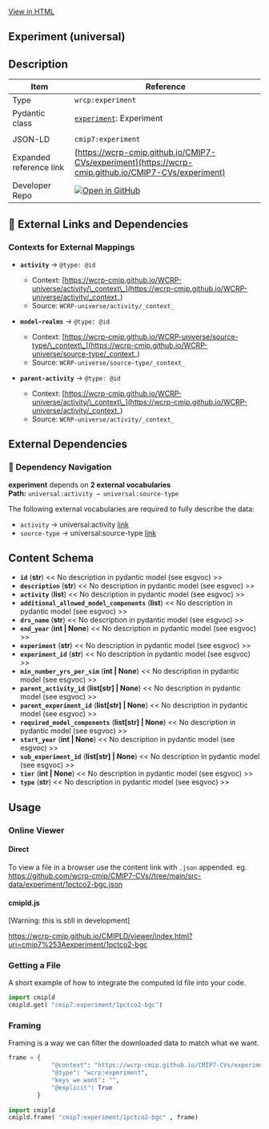 [View in HTML](https://wcrp-cmip.github.io/CMIP7-CVs/experiment/experiment)

<section id="description">

# Experiment  (universal)

## Description


</section>

<section id="info">

| Item | Reference |
| --- | --- |
| Type | `wrcp:experiment` |
| Pydantic class | [`experiment`](https://github.com/ESGF/esgf-vocab/blob/main/src/esgvoc/api/data_descriptors/experiment.py): Experiment |
| | |
| JSON-LD | `cmip7:experiment` |
| Expanded reference link | [https://wcrp-cmip.github.io/CMIP7-CVs/experiment](https://wcrp-cmip.github.io/CMIP7-CVs/experiment) |
| Developer Repo | [![Open in GitHub](https://img.shields.io/badge/Open-GitHub-blue?logo=github&style=flat-square)](https://github.com/wcrp-cmip/CMIP7-CVs//tree/main/src-data/experiment) |

</section>
<section id="links">

## 🔗 External Links and Dependencies


### Contexts for External Mappings

- **`activity`** → `@type: @id`
  - Context: [https://wcrp-cmip.github.io/WCRP-universe/activity/\_context\_](https://wcrp-cmip.github.io/WCRP-universe/activity/_context_)
  - Source: `WCRP-universe/activity/_context_`

- **`model-realms`** → `@type: @id`
  - Context: [https://wcrp-cmip.github.io/WCRP-universe/source-type/\_context\_](https://wcrp-cmip.github.io/WCRP-universe/source-type/_context_)
  - Source: `WCRP-universe/source-type/_context_`

- **`parent-activity`** → `@type: @id`
  - Context: [https://wcrp-cmip.github.io/WCRP-universe/activity/\_context\_](https://wcrp-cmip.github.io/WCRP-universe/activity/_context_)
  - Source: `WCRP-universe/activity/_context_`


</section>

<section id="depends">

## External Dependencies

### 🧭 Dependency Navigation
**experiment** depends on **2 external vocabularies**  
**Path:** `universal:activity → universal:source-type`

The following external vocabularies are required to fully describe the data:


- `activity` → universal:activity [link](https://wcrp-cmip.github.io/WCRP-universe/activity/)
- `source-type` → universal:source-type [link](https://wcrp-cmip.github.io/WCRP-universe/source-type/)

</section>

<section id="schema">

## Content Schema

- **`id`** (**str**) 
  << No description in pydantic model (see esgvoc) >>
- **`description`** (**str**) 
  << No description in pydantic model (see esgvoc) >>
- **`activity`** (**list**) 
  << No description in pydantic model (see esgvoc) >>
- **`additional_allowed_model_components`** (**list**) 
  << No description in pydantic model (see esgvoc) >>
- **`drs_name`** (**str**) 
  << No description in pydantic model (see esgvoc) >>
- **`end_year`** (**int | None**) 
  << No description in pydantic model (see esgvoc) >>
- **`experiment`** (**str**) 
  << No description in pydantic model (see esgvoc) >>
- **`experiment_id`** (**str**) 
  << No description in pydantic model (see esgvoc) >>
- **`min_number_yrs_per_sim`** (**int | None**) 
  << No description in pydantic model (see esgvoc) >>
- **`parent_activity_id`** (**list[str] | None**) 
  << No description in pydantic model (see esgvoc) >>
- **`parent_experiment_id`** (**list[str] | None**) 
  << No description in pydantic model (see esgvoc) >>
- **`required_model_components`** (**list[str] | None**) 
  << No description in pydantic model (see esgvoc) >>
- **`start_year`** (**int | None**) 
  << No description in pydantic model (see esgvoc) >>
- **`sub_experiment_id`** (**list[str] | None**) 
  << No description in pydantic model (see esgvoc) >>
- **`tier`** (**int | None**) 
  << No description in pydantic model (see esgvoc) >>
- **`type`** (**str**) 
  << No description in pydantic model (see esgvoc) >>


</section>   

<section id="usage">

## Usage

### Online Viewer 
#### Direct
To view a file in a browser use the content link with `.json` appended. 
eg. https://github.com/wcrp-cmip/CMIP7-CVs//tree/main/src-data/experiment/1pctco2-bgc.json

#### cmipld.js
[Warning: this is still in development]

https://wcrp-cmip.github.io/CMIPLD/viewer/index.html?uri=cmip7%253Aexperiment/1pctco2-bgc


### Getting a File

A short example of how to integrate the computed ld file into your code. 

```python
import cmipld
cmipld.get( "cmip7:experiment/1pctco2-bgc")
```

### Framing
Framing is a way we can filter the downloaded data to match what we want. 
```python
frame = {
            "@context": "https://wcrp-cmip.github.io/CMIP7-CVs/experiment/_context_",
            "@type": "wcrp:experiment",
            "keys we want": "",
            "@explicit": True
        }
        
import cmipld
cmipld.frame( "cmip7:experiment/1pctco2-bgc" , frame)
```
</section>
